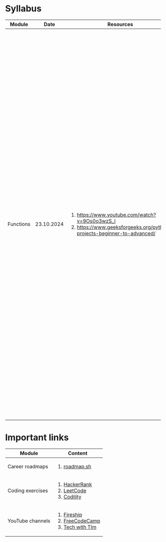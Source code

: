 # Syllabus


|                        Module                        |                         Date                        |                         Resources                        |                         Homework                        |
| ---------------------------------------------------- | --------------------------------------------------- | -------------------------------------------------------- | ------------------------------------------------------- |
|                     Functions                        |                       23.10.2024                    |      <ol><li>https://www.youtube.com/watch?v=9Os0o3wzS_I</li><li>https://www.geeksforgeeks.org/python-projects-beginner-to-advanced/</li></ol>         |  <p>Write a function in Python that prints the numbers from 1 to 100, but:</p><ol><li>For multiples of 3, print "Fizz" instead of the number.</li><li>For multiples of 5, print "Buzz" instead of the number.</li><li>For numbers which are multiples of both 3 and 5, print "FizzBuzz".</li></ol>Advanced requirements:<ul><li>Add a feature that allows the user to specify a range of numbers (e.g., from 1 to 50, from 10 to 200).</li><li>Extend the program to take two custom numbers as parameters (e.g., instead of 3 and 5, allow the user to input other values) and apply the FizzBuzz rules for those new numbers.</li></ul> |


# Important links 


| Module | Content |
| ------ | ------- |
| Career roadmaps    | <ol><li>[roadmap.sh](https://roadmap.sh/)</li></ol> |
| Coding exercises   | <ol><li>[HackerRank](https://www.hackerrank.com/)</li><li>[LeetCode](https://leetcode.com/)</li><li>[Codility](https://www.codility.com/)</li></ol> |
| YouTube channels   | <ol><li>[Fireship](https://www.youtube.com/@Fireship)</li><li>[FreeCodeCamp](https://www.youtube.com/@freecodecamp)</li><li>[Tech with TIm](https://www.youtube.com/@TechWithTim)</li></ol> |
                                                               

